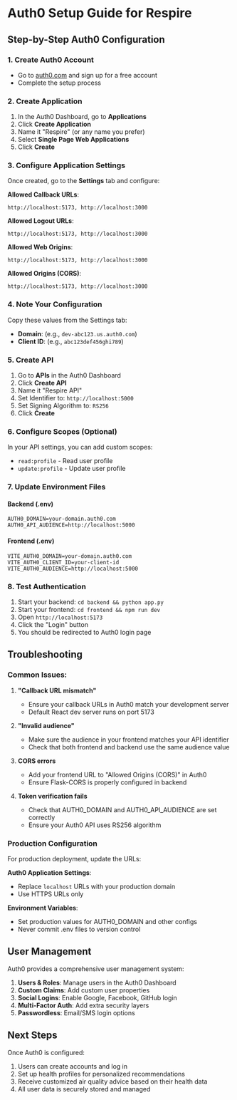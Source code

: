 # Auth0 Setup Guide for Respire

## Step-by-Step Auth0 Configuration

### 1. Create Auth0 Account
- Go to [auth0.com](https://auth0.com) and sign up for a free account
- Complete the setup process

### 2. Create Application
1. In the Auth0 Dashboard, go to **Applications**
2. Click **Create Application**
3. Name it "Respire" (or any name you prefer)
4. Select **Single Page Web Applications**
5. Click **Create**

### 3. Configure Application Settings
Once created, go to the **Settings** tab and configure:

**Allowed Callback URLs**:
```
http://localhost:5173, http://localhost:3000
```

**Allowed Logout URLs**:
```
http://localhost:5173, http://localhost:3000
```

**Allowed Web Origins**:
```
http://localhost:5173, http://localhost:3000
```

**Allowed Origins (CORS)**:
```
http://localhost:5173, http://localhost:3000
```

### 4. Note Your Configuration
Copy these values from the Settings tab:
- **Domain**: (e.g., `dev-abc123.us.auth0.com`)
- **Client ID**: (e.g., `abc123def456ghi789`)

### 5. Create API
1. Go to **APIs** in the Auth0 Dashboard
2. Click **Create API**
3. Name it "Respire API"
4. Set Identifier to: `http://localhost:5000`
5. Set Signing Algorithm to: `RS256`
6. Click **Create**

### 6. Configure Scopes (Optional)
In your API settings, you can add custom scopes:
- `read:profile` - Read user profile
- `update:profile` - Update user profile

### 7. Update Environment Files

#### Backend (.env)
```env
AUTH0_DOMAIN=your-domain.auth0.com
AUTH0_API_AUDIENCE=http://localhost:5000
```

#### Frontend (.env)
```env
VITE_AUTH0_DOMAIN=your-domain.auth0.com
VITE_AUTH0_CLIENT_ID=your-client-id
VITE_AUTH0_AUDIENCE=http://localhost:5000
```

### 8. Test Authentication
1. Start your backend: `cd backend && python app.py`
2. Start your frontend: `cd frontend && npm run dev`
3. Open `http://localhost:5173`
4. Click the "Login" button
5. You should be redirected to Auth0 login page

## Troubleshooting

### Common Issues:

1. **"Callback URL mismatch"**
   - Ensure your callback URLs in Auth0 match your development server
   - Default React dev server runs on port 5173

2. **"Invalid audience"**
   - Make sure the audience in your frontend matches your API identifier
   - Check that both frontend and backend use the same audience value

3. **CORS errors**
   - Add your frontend URL to "Allowed Origins (CORS)" in Auth0
   - Ensure Flask-CORS is properly configured in backend

4. **Token verification fails**
   - Check that AUTH0_DOMAIN and AUTH0_API_AUDIENCE are set correctly
   - Ensure your Auth0 API uses RS256 algorithm

### Production Configuration

For production deployment, update the URLs:

**Auth0 Application Settings**:
- Replace `localhost` URLs with your production domain
- Use HTTPS URLs only

**Environment Variables**:
- Set production values for AUTH0_DOMAIN and other configs
- Never commit .env files to version control

## User Management

Auth0 provides a comprehensive user management system:

1. **Users & Roles**: Manage users in the Auth0 Dashboard
2. **Custom Claims**: Add custom user properties
3. **Social Logins**: Enable Google, Facebook, GitHub login
4. **Multi-Factor Auth**: Add extra security layers
5. **Passwordless**: Email/SMS login options

## Next Steps

Once Auth0 is configured:
1. Users can create accounts and log in
2. Set up health profiles for personalized recommendations
3. Receive customized air quality advice based on their health data
4. All user data is securely stored and managed